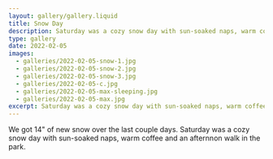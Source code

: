 ```yaml
---
layout: gallery/gallery.liquid
title: Snow Day
description: Saturday was a cozy snow day with sun-soaked naps, warm coffee and an afternnon walk in the park.
type: gallery
date: 2022-02-05
images:
  - galleries/2022-02-05-snow-1.jpg
  - galleries/2022-02-05-snow-2.jpg
  - galleries/2022-02-05-snow-3.jpg
  - galleries/2022-02-05-c.jpg
  - galleries/2022-02-05-max-sleeping.jpg
  - galleries/2022-02-05-max.jpg
excerpt: Saturday was a cozy snow day with sun-soaked naps, warm coffee and an afternnon walk in the park.
---
```


We got 14" of new snow over the last couple days. Saturday was a cozy snow day with sun-soaked naps, warm coffee and an afternnon walk in the park.
